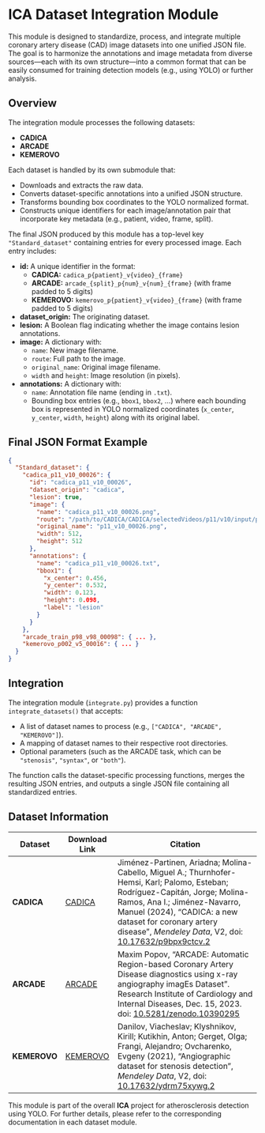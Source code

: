 
# ICA Dataset Integration Module

This module is designed to standardize, process, and integrate multiple coronary artery disease (CAD) image datasets into one unified JSON file. The goal is to harmonize the annotations and image metadata from diverse sources—each with its own structure—into a common format that can be easily consumed for training detection models (e.g., using YOLO) or further analysis.

## Overview

The integration module processes the following datasets:
- **CADICA**  
- **ARCADE**  
- **KEMEROVO**

Each dataset is handled by its own submodule that:
- Downloads and extracts the raw data.
- Converts dataset-specific annotations into a unified JSON structure.
- Transforms bounding box coordinates to the YOLO normalized format.
- Constructs unique identifiers for each image/annotation pair that incorporate key metadata (e.g., patient, video, frame, split).

The final JSON produced by this module has a top-level key `"Standard_dataset"` containing entries for every processed image. Each entry includes:

- **id:** A unique identifier in the format:
  - **CADICA:** `cadica_p{patient}_v{video}_{frame}`  
  - **ARCADE:** `arcade_{split}_p{num}_v{num}_{frame}` (with frame padded to 5 digits)  
  - **KEMEROVO:** `kemerovo_p{patient}_v{video}_{frame}` (with frame padded to 5 digits)
- **dataset_origin:** The originating dataset.
- **lesion:** A Boolean flag indicating whether the image contains lesion annotations.
- **image:** A dictionary with:
  - `name`: New image filename.
  - `route`: Full path to the image.
  - `original_name`: Original image filename.
  - `width` and `height`: Image resolution (in pixels).
- **annotations:** A dictionary with:
  - `name`: Annotation file name (ending in `.txt`).
  - Bounding box entries (e.g., `bbox1`, `bbox2`, …) where each bounding box is represented in YOLO normalized coordinates (`x_center`, `y_center`, `width`, `height`) along with its original label.

## Final JSON Format Example

```json
{
  "Standard_dataset": {
    "cadica_p11_v10_00026": {
      "id": "cadica_p11_v10_00026",
      "dataset_origin": "cadica",
      "lesion": true,
      "image": {
        "name": "cadica_p11_v10_00026.png",
        "route": "/path/to/CADICA/CADICA/selectedVideos/p11/v10/input/p11_v10_00026.png",
        "original_name": "p11_v10_00026.png",
        "width": 512,
        "height": 512
      },
      "annotations": {
        "name": "cadica_p11_v10_00026.txt",
        "bbox1": {
          "x_center": 0.456,
          "y_center": 0.532,
          "width": 0.123,
          "height": 0.098,
          "label": "lesion"
        }
      }
    },
    "arcade_train_p98_v98_00098": { ... },
    "kemerovo_p002_v5_00016": { ... }
  }
}
```

## Integration

The integration module (`integrate.py`) provides a function `integrate_datasets()` that accepts:
- A list of dataset names to process (e.g., `["CADICA", "ARCADE", "KEMEROVO"]`).
- A mapping of dataset names to their respective root directories.
- Optional parameters (such as the ARCADE task, which can be `"stenosis"`, `"syntax"`, or `"both"`).

The function calls the dataset-specific processing functions, merges the resulting JSON entries, and outputs a single JSON file containing all standardized entries.

## Dataset Information

| **Dataset** | **Download Link** | **Citation** |
|-------------|-------------------|--------------|
| **CADICA**  | [CADICA](https://data.mendeley.com/datasets/p9bpx9ctcv/2) | Jiménez-Partinen, Ariadna; Molina-Cabello, Miguel A.; Thurnhofer-Hemsi, Karl; Palomo, Esteban; Rodríguez-Capitán, Jorge; Molina-Ramos, Ana I.; Jiménez-Navarro, Manuel (2024), “CADICA: a new dataset for coronary artery disease”, *Mendeley Data*, V2, doi: [10.17632/p9bpx9ctcv.2](https://doi.org/10.17632/p9bpx9ctcv.2) |
| **ARCADE**  | [ARCADE](https://zenodo.org/records/10390295) | Maxim Popov, “ARCADE: Automatic Region-based Coronary Artery Disease diagnostics using x-ray angiography imagEs Dataset”. Research Institute of Cardiology and Internal Diseases, Dec. 15, 2023. doi: [10.5281/zenodo.10390295](https://doi.org/10.5281/zenodo.10390295) |
| **KEMEROVO**| [KEMEROVO](https://data.mendeley.com/datasets/ydrm75xywg/2) | Danilov, Viacheslav; Klyshnikov, Kirill; Kutikhin, Anton; Gerget, Olga; Frangi, Alejandro; Ovcharenko, Evgeny (2021), “Angiographic dataset for stenosis detection”, *Mendeley Data*, V2, doi: [10.17632/ydrm75xywg.2](https://doi.org/10.17632/ydrm75xywg.2) |

This module is part of the overall **ICA** project for atherosclerosis detection using YOLO. For further details, please refer to the corresponding documentation in each dataset module.

